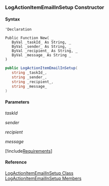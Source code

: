 ﻿### LogActionItemEmailInSetup Constructor

#### Syntax

```vbnet
'Declaration

Public Function New( _
   ByVal _taskId_ As String, _
   ByVal _sender_ As String, _
   ByVal _recipient_ As String, _
   ByVal _message_ As String _
)
```

```csharp
public LogActionItemEmailInSetup( 
   string _taskId_,
   string _sender_,
   string _recipient_,
   string _message_
)
```

#### Parameters

_taskId_

_sender_

_recipient_

_message_

[!include[Requirements](../partials/requirements.md)]

#### Reference

[LogActionItemEmailInSetup Class](FChoice.Toolkits.Clarify~FChoice.Toolkits.Clarify.Sales.LogActionItemEmailInSetup.md)  
[LogActionItemEmailInSetup Members](FChoice.Toolkits.Clarify~FChoice.Toolkits.Clarify.Sales.LogActionItemEmailInSetup_members.md)